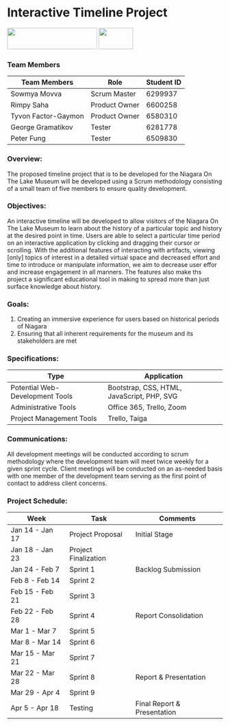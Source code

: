 #  Interactive Timeline Project 

<img src="https://raw.githubusercontent.com/sowmyamovva/NOTL-Museum-Interactive-Timeline/master/Images/BadgerTech.png" width="210" height="50">  <img src="https://raw.githubusercontent.com/sowmyamovva/NOTL-Museum-Interactive-Timeline/master/Images/MuseumLogo.png" width="80" height="50">


### **Team Members**

| **Team Members**  | **Role** | **Student ID** |
| ------------- | ------------- | ------------- |
| Sowmya Movva    | Scrum Master  | 6299937 |
| Rimpy Saha  |  Product Owner | 6600258 |
| Tyvon Factor-Gaymon   | Product Owner | 6580310 |
| George Gramatikov |  Tester | 6281778 |
| Peter Fung  | Tester | 6509830 |



### **Overview**: 
The proposed timeline project that is to be developed for the Niagara On The Lake Museum will be developed using a Scrum methodology consisting of a small team of five members to ensure quality development.

### **Objectives**: 
An interactive timeline will be developed to allow visitors of the Niagara On The Lake Museum to learn about the history of a particular topic and history at the desired point in time. Users are able to select a particular time period on an interactive application by clicking and dragging their cursor or scrolling. With the additional features of interacting with artifacts, viewing [only] topics of interest in a detailed virtual space and decreased effort and time to introduce or manipulate information, we aim to decrease user effor and increase engagement in all manners. The features also make ths project a significant educational tool in making to spread more than just surface knowledge about history.

### **Goals**: 
  1) Creating an immersive experience for users based on historical periods of Niagara 
  2) Ensuring that all inherent requirements for the museum and its stakeholders are met

### **Specifications**:
  | **Type**  | **Application** |
  | ------------- | ------------- |
  | Potential Web-Development Tools |  Bootstrap, CSS, HTML, JavaScript, PHP, SVG|
  | Administrative Tools | Office 365, Trello, Zoom |
  | Project Management Tools | Trello, Taiga |

### **Communications**: 

All development meetings will be conducted according to scrum methodology where the development team will meet twice weekly for a given sprint cycle.
Client meetings will be conducted on an as-needed basis with one member of the development team serving as the first point of contact to address client concerns.

### **Project Schedule**:

|     Week         |       Task             |      Comments |
| ------------- | ------------- |------------- |
| Jan 14 - Jan 17 | Project Proposal |Initial Stage |
| Jan 18 - Jan 23  | Project Finalization |  |
| Jan 24 - Feb 7   | Sprint 1 | Backlog Submission |
| Feb 8 - Feb 14   |    Sprint 2    |   |
| Feb 15 - Feb 21   |   Sprint 3  |  |
| Feb 22 - Feb 28   |   Sprint 4   | Report Consolidation |
| Mar 1 - Mar 7  | Sprint 5 |  |
| Mar 8 - Mar 14  | Sprint 6 |  |
| Mar 15 - Mar 21  |  Sprint 7 |  |
| Mar 22 - Mar 28   |   Sprint 8  |  Report & Presentation |
| Mar 29 - Apr 4  |  Sprint 9 |  |
| Apr 5 - Apr 18 | Testing | Final Report & Presentation |   
     
  
  





             




